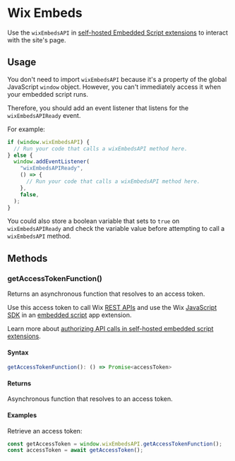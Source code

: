 # Wix Embeds
Use the `wixEmbedsAPI` in [self-hosted Embedded Script extensions](https://dev.wix.com/docs/build-apps/develop-your-app/frameworks/self-hosting/supported-extensions/site-extensions/add-an-embedded-script-extension-to-a-self-hosted-app) to interact with the site's page.

## Usage
You don't need to import `wixEmbedsAPI` because it's a property of the global JavaScript `window` object. However, you can't immediately access it when your embedded script runs.

Therefore, you should add an event listener that listens for the `wixEmbedsAPIReady` event.

For example:
```js
if (window.wixEmbedsAPI) {
  // Run your code that calls a wixEmbedsAPI method here.
} else {
  window.addEventListener(
    "wixEmbedsAPIReady",
    () => {
      // Run your code that calls a wixEmbedsAPI method here.
    },
    false,
  );
}
```

You could also store a boolean variable that sets to `true` on `wixEmbedsAPIReady` and check the variable value before attempting to call a `wixEmbedsAPI` method.

## Methods

### getAccessTokenFunction()

Returns an asynchronous function that resolves to an access token.

Use this access token to call Wix [REST APIs](https://dev.wix.com/docs/rest) and use the Wix [JavaScript SDK](https://dev.wix.com/docs/sdk) in an [embedded script](https://dev.wix.com/docs/build-apps/develop-your-app/frameworks/self-hosting/supported-extensions/site-extensions/add-an-embedded-script-extension-to-a-self-hosted-app) app extension. 

Learn more about [authorizing API calls in self-hosted embedded script extensions](ADD-LINK-TO-KB-ARTICLE).

#### Syntax
```js
getAccessTokenFunction(): () => Promise<accessToken>
```

#### Returns
Asynchronous function that resolves to an access token.

#### Examples

Retrieve an access token:
```js
const getAccessToken = window.wixEmbedsAPI.getAccessTokenFunction();
const accessToken = await getAccessToken();
```